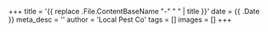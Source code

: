 +++
title = '{{ replace .File.ContentBaseName "-" " " | title }}'
date = {{ .Date }}
meta_desc = ''
author = 'Local Pest Co'
tags = []
images = []
+++
